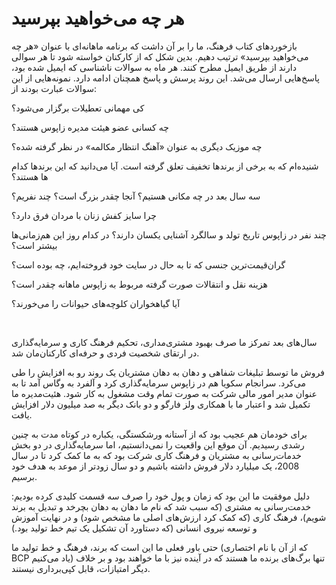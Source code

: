 # هر چه می‌خواهید بپرسید

بازخوردهای کتاب فرهنگ، ما را بر آن داشت که برنامه ماهانه‌ای با عنوان «هر چه می‌خواهید بپرسید» ترتیب دهیم. بدین شکل که از کارکنان خواسته شود تا هر سوالی دارند از طریق ایمیل مطرح کنند. هر ماه به سوالات ناشناسی که ایمیل شده بود، پاسخ‌هایی ارسال می‌شد. این روند پرسش و پاسخ همچنان ادامه دارد. نمونه‌هایی از این سوالات عبارت بودند از:

کی مهمانی تعطیلات برگزار می‌شود؟

چه کسانی عضو هیئت مدیره زاپوس هستند؟

چه موزیک دیگری به عنوان «آهنگ انتظار مکالمه» در نظر گرفته شده؟

شنیده‌ام که به برخی از برندها تخفیف تعلق گرفته است. آیا می‌دانید که این برندها کدام ها هستند؟

سه سال بعد در چه مکانی هستیم؟ آنجا چقدر بزرگ است؟ چند نفریم؟

چرا سایز کفش زنان با مردان فرق دارد؟

چند نفر در زاپوس تاریخ تولد و سالگرد آشنایی یکسان دارند؟ در کدام روز این هم‌زمانی‌ها بیشتر است؟

گران‌‌قیمت‌ترین جنسی که تا به حال در سایت خود فروخته‌ایم، چه بوده است؟

هزینه نقل و انتقالات صورت گرفته مربوط به زاپوس ماهانه چقدر است؟

آیا گیاهخواران کلوچه‌های حیوانات را می‌خورند؟

<br/>

سال‌های بعد تمرکز ما صرف بهبود مشتری‌مداری، تحکیم فرهنگ کاری و سرمایه‌گذاری در ارتقای شخصیت فردی و حرفه‌ای کارکنان‌مان شد.

فروش ما توسط تبلیغات شفاهی و دهان به دهان مشتریان یک روند رو به افزایش را طی می‌کرد. سرانجام سکویا هم در زاپوس سرمایه‌گذاری کرد و آلفرد به وگاس آمد تا به عنوان مدیر امور مالی شرکت به صورت تمام وقت مشغول به کار شود. هئیت‌مدیره ما تکمیل شد و اعتبار ما با همکاری ولز فارگو و دو بانک دیگر به صد میلیون دلار افزایش یافت.

برای خودمان هم عجیب بود که از آستانه ورشکستگی، یکباره در کوتاه مدت به چنین رشدی رسیدیم. آن موقع این واقعیت را نمی‌دانستیم، اما سرمایه‌گذاری در دو بخش خدمات‌رسانی به مشتریان و فرهنگ کاری شرکت بود که به ما کمک کرد تا در سال 2008، یک میلیارد دلار فروش داشته باشیم و دو سال زودتر از موعد به هدف خود برسیم.

دلیل موفقیت ما این بود که زمان و پول خود را صرف سه قسمت کلیدی کرده بودیم: خدمت‌رسانی به مشتری (که سبب شد که نام ما دهان به دهان بچرخد و تبدیل به برند شویم)، فرهنگ کاری (که کمک کرد ارزش‌های اصلی ما مشخص شود) و در نهایت آموزش و توسعه نیروی انسانی (که دستاورد آن تشکیل یک تیم خط تولید بود.)

حتی باور فعلی ما این است که برند، فرهنگ و خط تولید ما (که از آن با نام اختصاری BCP یاد می‌کنیم) تنها برگ‌های برنده ما هستند که در آینده نیز با ما خواهند بود و بر خلاف دیگر امتیازات، قابل کپی‌برداری نیستند.